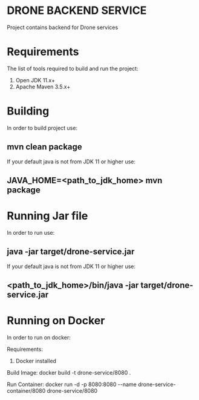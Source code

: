 # DRONE BACKEND SERVICE

Project contains backend for Drone services


#  Requirements

The list of tools required to build and run the project:

1. Open JDK 11.x+
2. Apache Maven 3.5.x+


# Building
In order to build project use:
 ## mvn clean package
If your default java is not from JDK 11 or higher use:
 ## JAVA_HOME=<path_to_jdk_home> mvn package

# Running Jar file
In order to run  use:
## java -jar target/drone-service.jar
If your default java is not from JDK 11 or higher use:
## <path_to_jdk_home>/bin/java -jar target/drone-service.jar

# Running on Docker

In order to run on docker:

Requirements:
 1. Docker installed

Build Image:
 docker build -t drone-service/8080 .
 
Run Container:
  docker run -d -p 8080:8080  --name drone-service-container/8080 drone-service/8080
 
